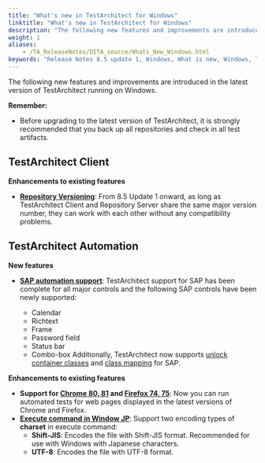 ```yaml
--- 
title: "What's new in TestArchitect for Windows"
linktitle: "What's new in TestArchitect for Windows"
description: "The following new features and improvements are introduced in the latest version of TestArchitect running on Windows."
weight: 1
aliases: 
    - /TA_ReleaseNotes/DITA_source/Whats_New_Windows.html
keywords: "Release Notes 8.5 update 1, Windows, What is new, Windows, TestArchitect 8.5 update 1, TestArchitect 8.5 update 1, what is new, Windows"
---
```


The following new features and improvements are introduced in the latest version of TestArchitect running on Windows.

**Remember:**

-   Before upgrading to the latest version of TestArchitect, it is strongly recommended that you back up all repositories and check in all test artifacts.

## TestArchitect Client

**Enhancements to existing features**

-   [**Repository Versioning**](/TA_Administration/Topics/adm_repo_versioning.html#): From 8.5 Update 1 onward, as long as TestArchitect Client and Repository Server share the same major version number, they can work with each other without any compatibility problems.

## TestArchitect Automation

**New features**

-   [**SAP automation support**](/TA_Automation/Topics/aut_sap_integration.html#): TestArchitect support for SAP has been complete for all major controls and the following SAP controls have been newly supported:

    -   Calendar
    -   Richtext
    -   Frame
    -   Password field
    -   Status bar
    -   Combo-box
    Additionally, TestArchitect now supports [unlock container classes](/TA_Help/Topics/Interface_def_container_class_unlock.html#) and [class mapping](/TA_Help/Topics/Class_mapping.html#) for SAP.


**Enhancements to existing features**

-   **Support for [**Chrome 80, 81**](/TA_Automation/Topics/Web_automation.html) and [**Firefox 74, 75**](/TA_Automation/Topics/Web_automation.html)**: Now you can run automated tests for web pages displayed in the latest versions of Chrome and Firefox.
-   [**Execute command in Window JP**](/TA_Automation/Topics/bia_execute_command.html#): Support two encoding types of **charset** in execute command:
    -   **Shift-JIS**: Encodes the file with Shift-JIS format. Recommended for use with Windows with Japanese characters.
    -   **UTF-8**: Encodes the file with UTF-8 format.


